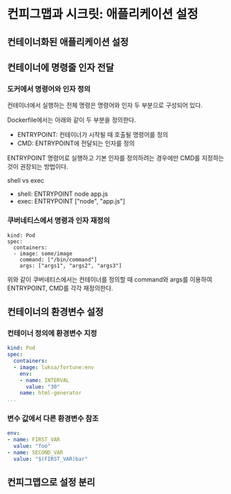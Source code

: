 # 컨피그맵과 시크릿: 애플리케이션 설정
## 컨테이너화된 애플리케이션 설정
## 컨테이너에 명령줄 인자 전달
### 도커에서 명령어와 인자 정의
컨테이너에서 실행하는 전체 명령은 명령어와 인자 두 부분으로 구성되어 있다.

Dockerfile에서는 아래와 같이 두 부분을 정의한다.
- ENTRYPOINT: 컨테이너가 시작될 때 호출될 명령어를 정의
- CMD: ENTRYPOINT에 전달되는 인자를 정의

ENTRYPOINT 명령어로 실행하고 기본 인자를 정의하려는 경우에만 CMD를 지정하는 것이 권장되는 방법이다.

shell vs exec
- shell: ENTRYPOINT node app.js
- exec: ENTRYPOINT ["node", "app.js"]

### 쿠버네티스에서 명령과 인자 재정의
```
kind: Pod
spec:
  containers:
  - image: some/image
    command: ["/bin/command"]
    args: ["args1", "args2", "args3"]
```
위와 같이 쿠버네티스에서는 컨테이너를 정의할 때 command와 args를 이용하여 ENTRYPOINT, CMD를 각각 재정의한다.

## 컨테이너의 환경변수 설정
### 컨테이너 정의에 환경변수 지정
``` yaml
kind: Pod
spec:
  containers:
  - image: luksa/fortune:env
    env:
    - name: INTERVAL
      value: "30"
    name: html-generator
...
```

### 변수 값에서 다른 환경변수 참조
``` yaml
env:
- name: FIRST_VAR
  value: "foo"
- name: SECOND_VAR
  value: "$(FIRST_VAR)bar"
```

## 컨피그맵으로 설정 분리